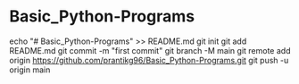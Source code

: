 # Basic_Python-Programs
echo "# Basic_Python-Programs" >> README.md
git init
git add README.md
git commit -m "first commit"
git branch -M main
git remote add origin https://github.com/prantikg96/Basic_Python-Programs.git
git push -u origin main
